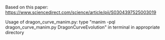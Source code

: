 Based on this paper: https://www.sciencedirect.com/science/article/pii/S0304397525003019

Usage of dragon_curve_manim.py: type "manim -pql dragon_curve_manim.py DragonCurveEvolution" in terminal in appropriate directory

